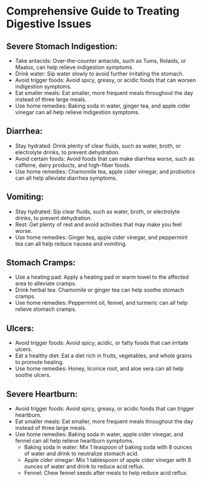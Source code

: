 # Comprehensive Guide to Treating Digestive Issues

## Severe Stomach Indigestion:

- Take antacids: Over-the-counter antacids, such as Tums, Rolaids, or Maalox, can help relieve indigestion symptoms.
- Drink water: Sip water slowly to avoid further irritating the stomach.
- Avoid trigger foods: Avoid spicy, greasy, or acidic foods that can worsen indigestion symptoms.
- Eat smaller meals: Eat smaller, more frequent meals throughout the day instead of three large meals.
- Use home remedies: Baking soda in water, ginger tea, and apple cider vinegar can all help relieve indigestion symptoms.

## Diarrhea:

- Stay hydrated: Drink plenty of clear fluids, such as water, broth, or electrolyte drinks, to prevent dehydration.
- Avoid certain foods: Avoid foods that can make diarrhea worse, such as caffeine, dairy products, and high-fiber foods.
- Use home remedies: Chamomile tea, apple cider vinegar, and probiotics can all help alleviate diarrhea symptoms.

## Vomiting:

- Stay hydrated: Sip clear fluids, such as water, broth, or electrolyte drinks, to prevent dehydration.
- Rest: Get plenty of rest and avoid activities that may make you feel worse.
- Use home remedies: Ginger tea, apple cider vinegar, and peppermint tea can all help reduce nausea and vomiting.

## Stomach Cramps:

- Use a heating pad: Apply a heating pad or warm towel to the affected area to alleviate cramps.
- Drink herbal tea: Chamomile or ginger tea can help soothe stomach cramps.
- Use home remedies: Peppermint oil, fennel, and turmeric can all help relieve stomach cramps.

## Ulcers:

- Avoid trigger foods: Avoid spicy, acidic, or fatty foods that can irritate ulcers.
- Eat a healthy diet: Eat a diet rich in fruits, vegetables, and whole grains to promote healing.
- Use home remedies: Honey, licorice root, and aloe vera can all help soothe ulcers.

## Severe Heartburn:

- Avoid trigger foods: Avoid spicy, greasy, or acidic foods that can trigger heartburn.
- Eat smaller meals: Eat smaller, more frequent meals throughout the day instead of three large meals.
- Use home remedies: Baking soda in water, apple cider vinegar, and fennel can all help relieve heartburn symptoms.
    - Baking soda in water: Mix 1 teaspoon of baking soda with 8 ounces of water and drink to neutralize stomach acid.
    - Apple cider vinegar: Mix 1 tablespoon of apple cider vinegar with 8 ounces of water and drink to reduce acid reflux.
    - Fennel: Chew fennel seeds after meals to help reduce acid reflux.
